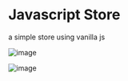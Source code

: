 # Javascript Store

a simple store using vanilla js

![image](https://github.com/VetVictor33/javascript-store/assets/115307935/9df1d7aa-41d9-4714-80fe-b7736748ac82)

![image](https://github.com/VetVictor33/javascript-store/assets/115307935/6bae6adb-76fb-49db-a8f0-9a6d624917f2)
